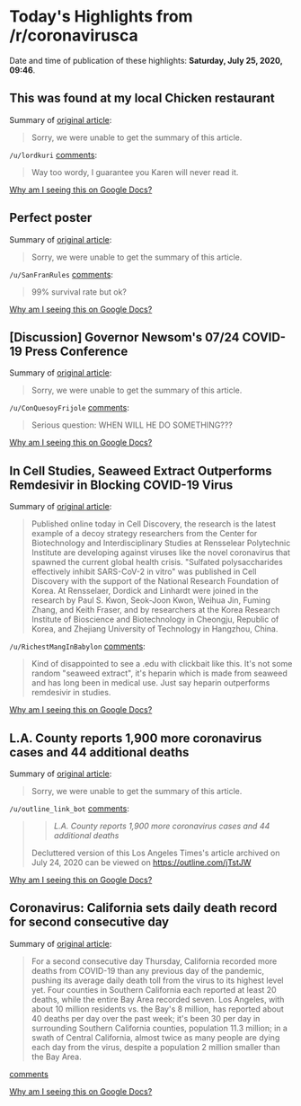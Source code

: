 # Today's Highlights from /r/coronavirusca

Date and time of publication of these highlights: **Saturday, July 25, 2020, 09:46**.

## This was found at my local Chicken restaurant

Summary of [original article](https://i.redd.it/tlamdtu8tvc51.jpg):

> Sorry, we were unable to get the summary of this article.

`/u/lordkuri` [comments](https://www.reddit.com/r/CoronavirusCA/comments/hxdedj/this_was_found_at_my_local_chicken_restaurant/):

> Way too wordy, I guarantee you Karen will never read it.

[Why am I seeing this on Google Docs?](https://docs.google.com/document/d/1Dc6We63vOXIZsc0op-Bt4abqkYjXzOigalQqFxmvvbM/edit?usp=sharing)

## Perfect poster

Summary of [original article](https://i.redd.it/8r9ej4i1puc51.jpg):

> Sorry, we were unable to get the summary of this article.

`/u/SanFranRules` [comments](https://www.reddit.com/r/CoronavirusCA/comments/hxduoa/perfect_poster/):

> 99% survival rate but ok?

[Why am I seeing this on Google Docs?](https://docs.google.com/document/d/1Dc6We63vOXIZsc0op-Bt4abqkYjXzOigalQqFxmvvbM/edit?usp=sharing)

## [Discussion] Governor Newsom's 07/24 COVID-19 Press Conference

Summary of [original article](https://www.reddit.com/r/CoronavirusCA/comments/hx7pjc/discussion_governor_newsoms_0724_covid19_press/):

> Sorry, we were unable to get the summary of this article.

`/u/ConQuesoyFrijole` [comments](https://www.reddit.com/r/CoronavirusCA/comments/hx7pjc/discussion_governor_newsoms_0724_covid19_press/):

> Serious question:  WHEN WILL HE DO SOMETHING???

[Why am I seeing this on Google Docs?](https://docs.google.com/document/d/1Dc6We63vOXIZsc0op-Bt4abqkYjXzOigalQqFxmvvbM/edit?usp=sharing)

## In Cell Studies, Seaweed Extract Outperforms Remdesivir in Blocking COVID-19 Virus

Summary of [original article](https://news.rpi.edu/content/2020/07/23/cell-studies-seaweed-extract-outperforms-remdesivir-blocking-covid-19-virus):

> Published online today in Cell Discovery, the research is the latest example of a decoy strategy researchers from the Center for Biotechnology and Interdisciplinary Studies at Rensselear Polytechnic Institute are developing against viruses like the novel coronavirus that spawned the current global health crisis. "Sulfated polysaccharides effectively inhibit SARS-CoV-2 in vitro" was published in Cell Discovery with the support of the National Research Foundation of Korea. At Rensselaer, Dordick and Linhardt were joined in the research by Paul S. Kwon, Seok-Joon Kwon, Weihua Jin, Fuming Zhang, and Keith Fraser, and by researchers at the Korea Research Institute of Bioscience and Biotechnology in Cheongju, Republic of Korea, and Zhejiang University of Technology in Hangzhou, China.

`/u/RichestMangInBabylon` [comments](https://www.reddit.com/r/CoronavirusCA/comments/hxnszg/in_cell_studies_seaweed_extract_outperforms/):

> Kind of disappointed to see a .edu with clickbait like this. It's not some random "seaweed extract", it's heparin which is made from seaweed and has long been in medical use. Just say heparin outperforms remdesivir in studies.

[Why am I seeing this on Google Docs?](https://docs.google.com/document/d/1Dc6We63vOXIZsc0op-Bt4abqkYjXzOigalQqFxmvvbM/edit?usp=sharing)

## L.A. County reports 1,900 more coronavirus cases and 44 additional deaths

Summary of [original article](https://www.latimes.com/california/story/2020-07-24/la-me-coronavirus-cases-la-county-07-24):

> Sorry, we were unable to get the summary of this article.

`/u/outline_link_bot` [comments](https://www.reddit.com/r/CoronavirusCA/comments/hxhp3m/la_county_reports_1900_more_coronavirus_cases_and/):

> > *L.A. County reports 1,900 more coronavirus cases and 44 additional deaths*
> 
> Decluttered version of this Los Angeles Times's article archived on July 24, 2020 can be viewed on https://outline.com/jTstJW

[Why am I seeing this on Google Docs?](https://docs.google.com/document/d/1Dc6We63vOXIZsc0op-Bt4abqkYjXzOigalQqFxmvvbM/edit?usp=sharing)

## Coronavirus: California sets daily death record for second consecutive day

Summary of [original article](https://www.eastbaytimes.com/2020/07/24/coronavirus-california-sets-daily-death-record-for-second-consecutive-day/amp):

> For a second consecutive day Thursday, California recorded more deaths from COVID-19 than any previous day of the pandemic, pushing its average daily death toll from the virus to its highest level yet. Four counties in Southern California each reported at least 20 deaths, while the entire Bay Area recorded seven. Los Angeles, with about 10 million residents vs. the Bay's 8 million, has reported about 40 deaths per day over the past week; it's been 30 per day in surrounding Southern California counties, population 11.3 million; in a swath of Central California, almost twice as many people are dying each day from the virus, despite a population 2 million smaller than the Bay Area.

[comments](https://www.reddit.com/r/CoronavirusCA/comments/hxp8qg/coronavirus_california_sets_daily_death_record/)

[Why am I seeing this on Google Docs?](https://docs.google.com/document/d/1Dc6We63vOXIZsc0op-Bt4abqkYjXzOigalQqFxmvvbM/edit?usp=sharing)

